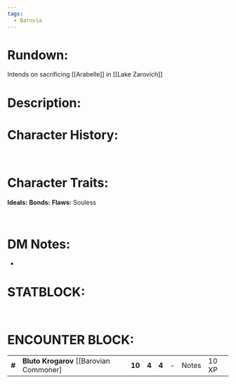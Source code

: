 ```yaml
---
tags:
  - Barovia
---
```

# **Rundown:**

Intends on sacrificing [[Arabelle]] in [[Lake Zarovich]]

# **Description:**



# **Character History:**

 
 
 

# **Character Traits:** 


**Ideals:**
**Bonds:**
**Flaws:** Souless 

 
 
 

# **DM Notes:**

-    

# **STATBLOCK:**

 

# **ENCOUNTER BLOCK:**

|        |                                            |        |       |       |     |       |       |
|--------|--------------------------------------------|--------|-------|-------|-----|-------|-------|
| **\#** | **Bluto Krogarov** \[\[Barovian Commoner\] | **10** | **4** | **4** | \-  | Notes | 10 XP |

